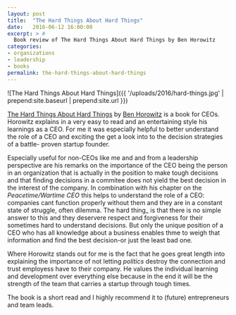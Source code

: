 ```yaml
---
layout: post
title:  "The Hard Things About Hard Things"
date:   2016-06-12 16:00:00
excerpt: > # 
  Book review of The Hard Things About Hard Things by Ben Horowitz
categories:
- organizations
- leadership
- books
permalink: the-hard-things-about-hard-things
---
```


![The Hard Things About Hard Things]({{ '/uploads/2016/hard-things.jpg' | prepend:site.baseurl | prepend:site.url }})

[The Hard Things About Hard Things][1] by [Ben Horowitz][2] is a book for CEOs. 
Horowitz explains in a very easy to read and an entertaining style his learnings
as a CEO. For me it was especially helpful to better understand the role of a
CEO and exciting the get a look into to the decision strategies of a battle-
proven startup founder.

Especially useful for non-CEOs like me and and from a leadership perspective 
are his remarks on the importance of the CEO being the person in an 
organization that is actually in the position to make tough decisions and that 
finding decisions in a commitee does not yield the best decision in the interest 
of the company. In combination with his chapter on the _Peacetime/Wartime CEO_ 
this helps to understand the role of a CEO: companies cant function properly 
without them and they are in a constant state of struggle, often dilemma. The 
hard thing_ is that there is no simple answer to this and they deservere respect 
and forgiveness for their sometimes hard to understand decisions. But only the 
unique position of a CEO who has all knowledge about a business enables thme to 
weigh that information and find the best decision-or just the least bad one. 

Where Horowitz stands out for me is the fact that he goes great length into 
explaining the importance of not letting _politics_ destroy the connection and 
trust employess have to their company. He values the individual learning and 
development over everything else because in the end it will be the strength
of the team that carries a startup through tough times.

The book is a short read and I highly recommend it to (future) entrepreneurs and 
team leads.

[1]: http://amzn.to/1S1ehnh
[2]: https://twitter.com/bhorowitz
